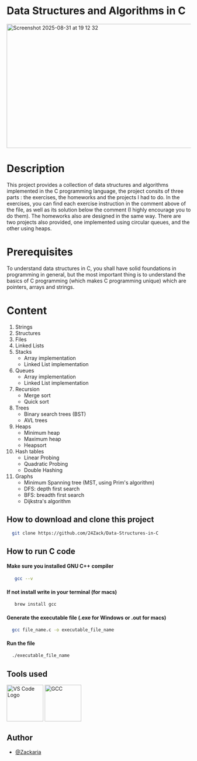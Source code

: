 
# Data Structures and Algorithms in C

<img width="658" height="339" alt="Screenshot 2025-08-31 at 19 12 32" src="https://github.com/user-attachments/assets/011314ee-dfc5-42eb-bbad-22a652887031" />



# Description

This project provides a collection of data structures and algorithms implemented in the C programming language, the project consits of three parts : the exercises, the homeworks and the projects I had to do. In the exercises, you can find each exercise instruction in the comment above of the file, as well as its solution below the comment (I highly encourage you to do them). The homeworks also are designed in the same way. There are two projects also provided, one implemented using circular queues, and the other using heaps.

# Prerequisites
To understand data structures in C, you shall have solid foundations in programming in general, but the most important thing is to understand the basics of C programming (which makes C programming unique) which are pointers, arrays and strings.

# Content
1. Strings
2. Structures
3. Files
4. Linked Lists
5. Stacks
    - Array implementation
    - Linked List implementation
6. Queues
    - Array implementation
    - Linked List implementation
7. Recursion
    - Merge sort
    - Quick sort
8. Trees 
    - Binary search trees (BST)
    - AVL trees
9. Heaps
    -  Minimum heap
    -  Maximum heap
    -  Heapsort
10. Hash tables
    - Linear Probing
    - Quadratic Probing
    - Double Hashing
11. Graphs
    - Minimum Spanning tree (MST, using Prim's algorithm)
    - DFS: depth first search
    - BFS: breadth first search
    - Dijkstra's algorithm 

## How to download and clone this project
```bash
  git clone https://github.com/24Zack/Data-Structures-in-C

```
## How to run C code

#### Make sure you installed GNU C++ compiler

```bash
   gcc --v
```
#### If not install write in your terminal (for macs)

```bash
   brew install gcc
```
#### Generate the executable file (.exe for Windows or .out for macs)

```bash
  gcc file_name.c -o executable_file_name
```

#### Run the file

```bash
  ./executable_file_name
```
## Tools used

<img src="https://code.visualstudio.com/assets/images/code-stable.png" alt="VS Code Logo" width="100"/>
<img src="https://upload.wikimedia.org/wikipedia/commons/a/af/GNU_Compiler_Collection_logo.svg" alt="GCC" width="100"/>

## Author

- [@Zackaria](https://github.com/24Zack)
